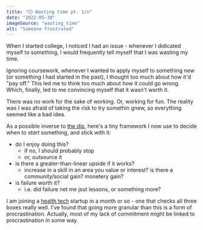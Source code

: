 ```yaml
---
title: "⏲️ Wasting time pt. 1/n"
date: "2022-05-30"
imageSource: "wasting_time"
alt: "Someone frustrated"
---
```


When I started college, I noticed I had an issue - whenever I didicated myself to something, I would frequently tell myself that I was wasting my time.

Ignoring coursework, whenever I wanted to apply myself to something new (or something I had started in the past), I thought too much about how it'd "pay off." This led me to think too much about how it could go wrong. Which, finally, led to me convincing myself that it wasn't worth it.

There was no work for the sake of working. Or, working for fun. The reality was I was afraid of taking the risk to try somethin gnew, so everything seemed like a bad idea.

As a possible inverse to [the dip](https://www.amazon.com/Dip-Little-Book-Teaches-Stick/dp/1591841666), here's a tiny framework I now use to decide when to _start_ something, and stick with it:

- do I enjoy doing this?
  - if no, I should probably stop
  - or, outsource it
- is there a greater-than-linear upside if it works?
  - increase in a skill in an area you value or interest? is there a community/social gain? monetery gain?
- is failure worth it?
  - i.e. did failure net me jsut lessons, or something more?

I am joining a [health tech](https://flexpa.com) startup in a month or so - one that checks all three boxes really well. I've found that going more granular than this is a form of procrastination. Actually, most of my lack of commitment might be linked to procrastination in some way.
